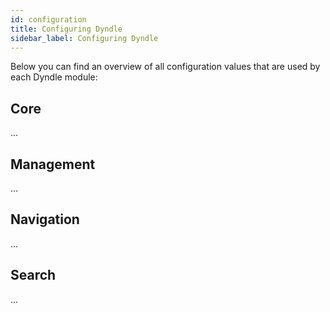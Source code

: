 ```yaml
---
id: configuration
title: Configuring Dyndle
sidebar_label: Configuring Dyndle
---
```


Below you can find an overview of all configuration values that are used by each Dyndle module:

## Core

...

## Management

...

## Navigation

...

## Search

...

##

